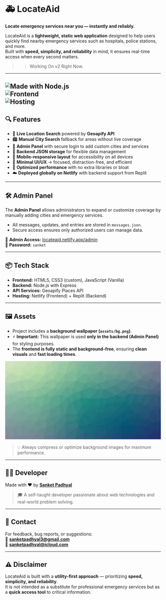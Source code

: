 # 🚑 LocateAid  

**Locate emergency services near you — instantly and reliably.**  

LocateAid is a **lightweight, static web application** designed to help users quickly find nearby emergency services such as hospitals, police stations, and more.  
Built with **speed, simplicity, and reliability** in mind, it ensures real-time access when every second matters.  

>> Working On v2 Right Now.
---

![Made with Node.js](https://img.shields.io/badge/Made%20with-Node.js-green?style=flat&logo=node.js)  
![Frontend](https://img.shields.io/badge/Frontend-HTML%2C%20CSS%2C%20JS-blue?style=flat)  
![Hosting](https://img.shields.io/badge/Hosted%20on-Netlify-brightgreen?style=flat&logo=netlify)  
---

## 🔍 Features  

- 📍 **Live Location Search** powered by **Geoapify API**  
- 🏙️ **Manual City Search** fallback for areas without live coverage  
- 🧩 **Admin Panel** with secure login to add custom cities and services  
- 📁 **Backend JSON storage** for flexible data management  
- 📱 **Mobile-responsive layout** for accessibility on all devices  
- 🎯 **Minimal UI/UX** → focused, distraction-free, and efficient  
- 🚀 **Optimized performance** with no extra libraries or bloat  
- ☁️ **Deployed globally on Netlify** with backend support from Replit  

---

## 🛠️ Admin Panel  

The **Admin Panel** allows administrators to expand or customize coverage by manually adding cities and emergency services.  

- All messages, updates, and entries are stored in `messages.json`.  
- Secure access ensures only authorized users can manage data.  

🔗 **Admin Access:** [locateaid.netlify.app/admin](https://locateaid.netlify.app/admin)  
🔑 **Password:** `sanket`  

---

## 📦 Tech Stack  

- **Frontend:** HTML5, CSS3 (custom), JavaScript (Vanilla)  
- **Backend:** Node.js with Express  
- **API Services:** Geoapify Places API  
- **Hosting:** Netlify (Frontend) + Replit (Backend)  

---

## 🖼️ Assets  

- Project includes a **background wallpaper (`assets/bg.png`)**.  
- ⚡ **Important:** This wallpaper is used **only in the backend (Admin Panel)** for styling purposes.  
- The **frontend is fully static and background-free**, ensuring **clean visuals** and **fast loading times**.  

![Background Image](assets/bg.jpg)  

> 💡 Always compress or optimize background images for maximum performance.  

---

## 👨‍💻 Developer  

Made with ❤️ by [**Sanket Padhyal**](https://github.com/sanketpadhyal)  
> 🎓 A self-taught developer passionate about web technologies and real-world problem solving.  

---

## 📩 Contact  

For feedback, bug reports, or suggestions:  
📧 **sanketpadhyal3@gmail.com**  
📧 **sanketpadhyal@icloud.com**  

---

## ⚠️ Disclaimer  

LocateAid is built with a **utility-first approach** — prioritizing **speed, simplicity, and reliability**.  
It is not intended as a substitute for professional emergency services but as a **quick access tool** to critical information.  
